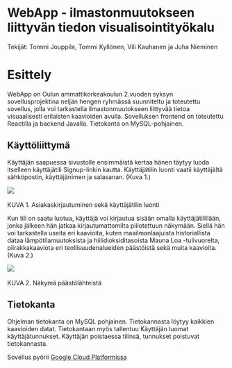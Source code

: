 # WebApp  -  ilmastonmuutokseen liittyvän tiedon visualisointityökalu

Tekijät:  Tommi Jouppila, Tommi Kyllönen, Vili Kauhanen ja Juha Nieminen


# Esittely

WebApp on  Oulun ammattikorkeakoulun 2.vuoden syksyn sovellusprojektina neljän hengen ryhmässä  suunniteltu ja toteutettu sovellus, jolla voi tarkastella ilmastonmuutokseen liittyvää tietoa visuaalisesti erilaisten kaavioiden avulla. Sovelluksen frontend on toteutettu Reactilla  ja backend Javalla. Tietokanta on MySQL-pohjainen.

## Käyttöliittymä

Käyttäjän saapuessa sivustolle ensimmäistä kertaa hänen täytyy luoda itselleen käyttäjätili Signup-linkin kautta. Käyttäjätilin luonti vaatii käyttäjältä sähköpostin, käyttäjänimen ja salasanan.  (Kuva 1.)

![](https://media.discordapp.net/attachments/1047466096673947653/1053252381850206218/image.png)
<br></br>
KUVA 1. Asiakaskirjautuminen sekä käyttäjätilin luonti

Kun tili on saatu luotua, käyttäjä voi kirjautua sisään omalla käyttäjätilillään, jonka jälkeen hän  jatkaa kirjautumattomilta piilotettuun näkymään.  Siellä hän  voi tarkastella useita eri kaavioita,  kuten maailmanlaajuista historiallista dataa lämpötilamuutoksista ja  hiilidioksiditasoista Mauna Loa -tulivuorelta, piirakkakaaviota eri teollisuudenalueiden päästöistä sekä muita  kaavioita. (Kuva 2.)

![](https://cdn.discordapp.com/attachments/1047466096673947653/1053252395301347379/image.png)
<br></br>
KUVA 2. Näkymä päästölähteistä

## Tietokanta

Ohjelman tietokanta on MySQL pohjainen. Tietokannasta löytyy kaikkien kaavioiden datat. Tietokantaan myös tallentuu Käyttäjän luomat käyttäjätunnukset. Käyttäjän poistaessa tilinsä, tunnukset poistuvat tietokannasta.

Sovellus pyörii [Google Cloud Platformissa](webproject1-375610.ey.r.appspot.com ".")
